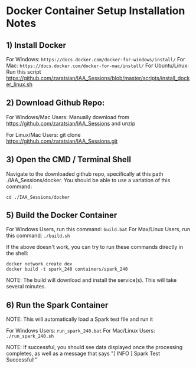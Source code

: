 # Docker Container Setup Installation Notes

## 1) Install Docker
For Windows: ```https://docs.docker.com/docker-for-windows/install/```
For Mac:     ```https://docs.docker.com/docker-for-mac/install/```
For Ubuntu/Linux:  Run this script https://github.com/zaratsian/IAA_Sessions/blob/master/scripts/install_docker_linux.sh

## 2) Download Github Repo:
For Windows/Mac Users: Manually download from https://github.com/zaratsian/IAA_Sessions and unzip

For Linux/Mac Users:   git clone https://github.com/zaratsian/IAA_Sessions.git

## 3) Open the CMD / Terminal Shell
Navigate to the downloaded github repo, specifically at this path ./IAA_Sessions/docker. You should be able to use a variation of this command:
```
cd ./IAA_Sessions/docker
```
## 5) Build the Docker Container

For Windows Users, run this command:    ```build.bat```
For Max/Linux Users, run this command:  ```./build.sh```

If the above doesn't work, you can try to run these commands directly in the shell:
```
docker network create dev
docker build -t spark_240 containers/spark_240
```
NOTE: The build will download and install the service(s). This will take several minutes.

## 6) Run the Spark Container 
NOTE: This will automatically load a Spark test file and run it
    
For Windows Users:      ```run_spark_240.bat```
For Mac/Linux Users:    ```./run_spark_240.sh```

NOTE: If successful, you should see data displayed once the processing completes, as well as a message that says "[ INFO ] Spark Test Successful!"

